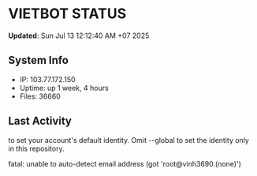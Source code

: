# VIETBOT STATUS
**Updated**: Sun Jul 13 12:12:40 AM +07 2025

## System Info
- IP: 103.77.172.150
- Uptime: up 1 week, 4 hours
- Files: 36660

## Last Activity

to set your account's default identity.
Omit --global to set the identity only in this repository.

fatal: unable to auto-detect email address (got 'root@vinh3690.(none)')
